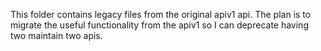 This folder contains legacy files from the original apiv1 api.  The plan is to migrate the useful functionality from the apiv1 so  I can deprecate
having two maintain two apis.

